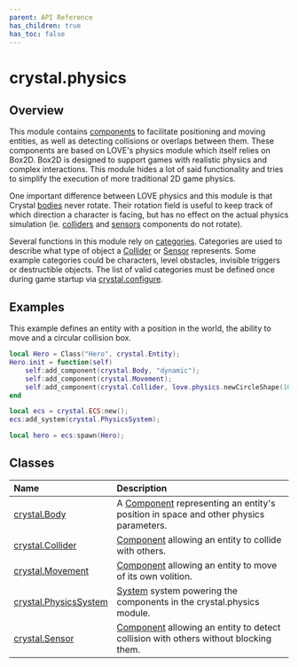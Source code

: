 ```yaml
---
parent: API Reference
has_children: true
has_toc: false
---
```


# crystal.physics

## Overview

This module contains [components](/crystal/api/ecs/components) to facilitate positioning and moving entities, as well as detecting collisions or overlaps between them. These components are based on LOVE's physics module which itself relies on Box2D. Box2D is designed to support games with realistic physics and complex interactions. This module hides a lot of said functionality and tries to simplify the execution of more traditional 2D game physics.

One important difference between LOVE physics and this module is that Crystal [bodies](body) never rotate. Their rotation field is useful to keep track of which direction a character is facing, but has no effect on the actual physics simulation (ie. [colliders](collider) and [sensors](sensor) components do not rotate).

Several functions in this module rely on [categories](https://love2d.org/wiki/Fixture:setCategory). Categories are used to describe what type of object a [Collider](collider) or [Sensor](sensor) represents. Some example categories could be characters, level obstacles, invisible triggers or destructible objects. The list of valid categories must be defined once during game startup via [crystal.configure](/crystal/api/configure).

## Examples

This example defines an entity with a position in the world, the ability to move and a circular collision box.

```lua
local Hero = Class("Hero", crystal.Entity);
Hero.init = function(self)
	self:add_component(crystal.Body, "dynamic");
	self:add_component(crystal.Movement);
	self:add_component(crystal.Collider, love.physics.newCircleShape(10));
end

local ecs = crystal.ECS:new();
ecs:add_system(crystal.PhysicsSystem);

local hero = ecs:spawn(Hero);
```

## Classes

| Name                                    | Description                                                                                                        |
| :-------------------------------------- | :----------------------------------------------------------------------------------------------------------------- |
| [crystal.Body](body)                    | A [Component](/crystal/api/ecs/component) representing an entity's position in space and other physics parameters. |
| [crystal.Collider](collider)            | [Component](/crystal/api/ecs/component) allowing an entity to collide with others.                                 |
| [crystal.Movement](movement)            | [Component](/crystal/api/ecs/component) allowing an entity to move of its own volition.                            |
| [crystal.PhysicsSystem](physics_system) | [System](/crystal/api/ecs/system) system powering the components in the crystal.physics module.                    |
| [crystal.Sensor](sensor)                | [Component](/crystal/api/ecs/component) allowing an entity to detect collision with others without blocking them.  |
